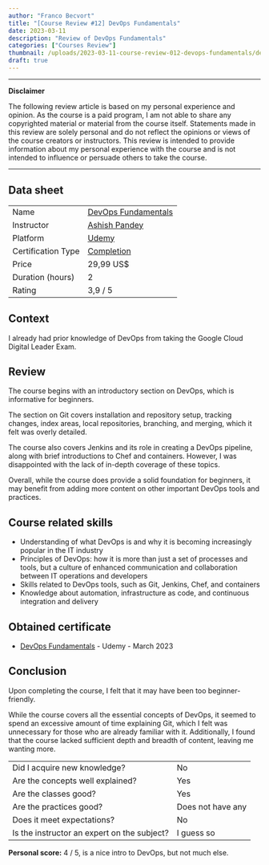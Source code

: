 ```yaml
---
author: "Franco Becvort"
title: "[Course Review #12] DevOps Fundamentals"
date: 2023-03-11
description: "Review of DevOps Fundamentals"
categories: ["Courses Review"]
thumbnail: /uploads/2023-03-11-course-review-012-devops-fundamentals/devops.png
draft: true
---
```


---

**Disclaimer**

The following review article is based on my personal experience and opinion. As the course is a paid program, I am not able to share any copyrighted material or material from the course itself. Statements made in this review are solely personal and do not reflect the opinions or views of the course creators or instructors. This review is intended to provide information about my personal experience with the course and is not intended to influence or persuade others to take the course.

---

## Data sheet

|                    |                                                                                                   |
| ------------------ | ------------------------------------------------------------------------------------------------- |
| Name               | [DevOps Fundamentals](https://www.udemy.com/course/devops-fundamentals-for-beginners/)            |
| Instructor         | [Ashish Pandey](https://www.linkedin.com/in/ashishrpandey/)                                       |
| Platform           | [Udemy](https://www.udemy.com/)                                                                   |
| Certification Type | [Completion](https://support.udemy.com/hc/en-us/sections/360011037194-Certificates-of-Completion) |
| Price              | 29,99 US$                                                                                         |
| Duration \(hours\) | 2                                                                                                 |
| Rating             | 3,9 / 5                                                                                           |

## Context

I already had prior knowledge of DevOps from taking the Google Cloud Digital Leader Exam.

## Review

The course begins with an introductory section on DevOps, which is informative for beginners.

The section on Git covers installation and repository setup, tracking changes, index areas, local repositories, branching, and merging, which it felt was overly detailed.

The course also covers Jenkins and its role in creating a DevOps pipeline, along with brief introductions to Chef and containers. However, I was disappointed with the lack of in-depth coverage of these topics.

Overall, while the course does provide a solid foundation for beginners, it may benefit from adding more content on other important DevOps tools and practices.

## Course related skills

- Understanding of what DevOps is and why it is becoming increasingly popular in the IT industry
- Principles of DevOps: how it is more than just a set of processes and tools, but a culture of enhanced communication and collaboration between IT operations and developers
- Skills related to DevOps tools, such as Git, Jenkins, Chef, and containers
- Knowledge about automation, infrastructure as code, and continuous integration and delivery

## Obtained certificate

- [DevOps Fundamentals](https://udemy-certificate.s3.amazonaws.com/pdf/UC-74e86fa7-fe56-4ab9-8030-f358f659348d.pdf) - Udemy - March 2023

## Conclusion

Upon completing the course, I felt that it may have been too beginner-friendly.

While the course covers all the essential concepts of DevOps, it seemed to spend an excessive amount of time explaining Git, which I felt was unnecessary for those who are already familiar with it. Additionally, I found that the course lacked sufficient depth and breadth of content, leaving me wanting more.

|                                             |                   |
| ------------------------------------------- | ----------------- |
| Did I acquire new knowledge?                | No                |
| Are the concepts well explained?            | Yes               |
| Are the classes good?                       | Yes               |
| Are the practices good?                     | Does not have any |
| Does it meet expectations?                  | No                |
| Is the instructor an expert on the subject? | I guess so        |

**Personal score:** 4 / 5, is a nice intro to DevOps, but not much else.
